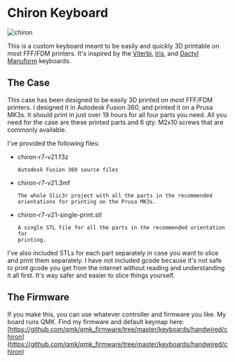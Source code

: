 # Chiron Keyboard

![chiron](https://i.imgur.com/3XZACfs.jpg)

This is a custom keyboard meant to be easily and quickly 3D printable on
most FFF/FDM printers. It's inspired by the [Viterbi](https://keeb.io/products/viterbi-keyboard-pcbs-5x7-70-split-ortholinear), [Iris](https://keeb.io/products/iris-keyboard-split-ergonomic-keyboard), and
[Dactyl Manuform](https://github.com/adereth/dactyl-keyboard) keyboards.

## The Case

This case has been designed to be easily 3D printed on most FFF/FDM
printers. I designed it in Autodesk Fusion 360, and printed it on a
Prusa MK3s.	It should print in just over 19 hours for all four parts you
need. All you need for the case are these printed parts and 6 qty. M2x10
screws that are commonly available.

I've provided the following files:

- chiron-r7-v21.f3z
	
	  Autodesk Fusion 360 source files
	
- chiron-r7-v21.3mf
	
	  The whole Slic3r project with all the parts in the recommended
	  orientations for printing on the Prusa MK3s.
	
- chiron-r7-v21-single-print.stl
	
	  A single STL file for all the parts in the recommended orientation for
	  printing.

I've also included STLs for each part separately in case you want to
slice and print them separately. I have not included gcode because it's
not safe to print gcode you get from the internet without reading and
understanding it all first. It's way safer and easier to slice things
yourself.

## The Firmware

If you make this, you can use whatever controller and firmware you like. My board runs QMK. Find my firmware and default keymap here: [https://github.com/qmk/qmk_firmware/tree/master/keyboards/handwired/chiron](https://github.com/qmk/qmk_firmware/tree/master/keyboards/handwired/chiron) 

